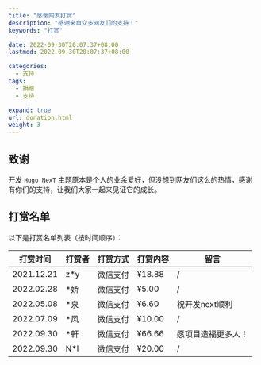 ```yaml
---
title: "感谢网友打赏"
description: "感谢来自众多网友们的支持！"
keywords: "打赏"

date: 2022-09-30T20:07:37+08:00
lastmod: 2022-09-30T20:07:37+08:00

categories:
  - 支持
tags:
  - 捐赠
  - 支持

expand: true
url: donation.html
weight: 3
---
```


## 致谢

开发 `Hugo NexT` 主题原本是个人的业余爱好，但没想到网友们这么的热情，感谢有你们的支持，让我们大家一起来见证它的成长。

## 打赏名单

以下是打赏名单列表（按时间顺序）：

| 打赏时间 | 打赏者 | 打赏方式 | 打赏内容 | 留言 |
| :-------: | ------ | ------ | ---- | ---- |
| 2021.12.21 | z*y | 微信支付 | ¥18.88 | / |
| 2022.02.28 | *娇 | 微信支付 | ¥5.00 | / |
| 2022.05.08 | *泉 | 微信支付 | ¥6.60 | 祝开发next顺利 |
| 2022.07.09 | *风 | 微信支付 | ¥10.00 | / |
| 2022.09.30 | *軒 | 微信支付 | ¥66.66 | 愿项目造福更多人！ |
| 2022.09.30 | N*l | 微信支付 | ¥20.00 | / |
